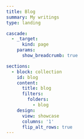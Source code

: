 ```yaml
---
title: Blog
summary: My writings
type: landing

cascade:
  - _target:
      kind: page
    params:
      show_breadcrumb: true

sections:
  - block: collection
    id: blog
    content:
      title: blog
      filters:
        folders:
          - blog
    design:
      view: showcase
      columns: '1'
      flip_alt_rows: true
---
```


